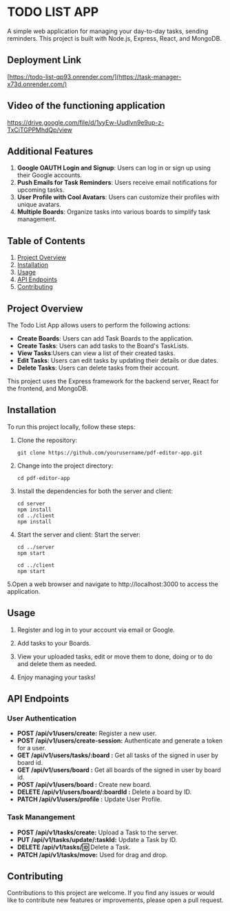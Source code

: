﻿# TODO LIST APP

A simple web application for managing your day-to-day tasks, sending reminders. This project is built with Node.js, Express, React, and MongoDB.

## Deployment Link

[https://todo-list-qp93.onrender.com/](https://task-manager-x73d.onrender.com/)

## Video of the functioning application

https://drive.google.com/file/d/1yyEw-Uudlvn9e9up-z-TxCiTGPPMhdQp/view

## Additional Features

1. **Google OAUTH Login and Signup**: Users can log in or sign up using their Google accounts.
2. **Push Emails for Task Reminders**: Users receive email notifications for upcoming tasks.
3. **User Profile with Cool Avatars**: Users can customize their profiles with unique avatars.
4. **Multiple Boards**: Organize tasks into various boards to simplify task management.


## Table of Contents

1. [Project Overview](#project-overview)
2. [Installation](#installation)
3. [Usage](#usage)
4. [API Endpoints](#api-endpoints)
5. [Contributing](#contributing)

## Project Overview

The Todo List App allows users to perform the following actions:

- **Create Boards**: Users can add Task Boards to the application.
- **Create Tasks**: Users can add tasks to the Board's TaskLists.
- **View Tasks**:Users can view a list of their created tasks.
- **Edit Tasks**: Users can edit tasks by updating their details or due dates.
- **Delete Tasks**: Users can delete tasks from their account.

This project uses the Express framework for the backend server, React for the frontend, and MongoDB.

## Installation

To run this project locally, follow these steps:

1. Clone the repository:

   ```shell
   git clone https://github.com/yourusername/pdf-editor-app.git
   ```

2. Change into the project directory:

   ```shell
   cd pdf-editor-app
   ```

3. Install the dependencies for both the server and client:

   ```shell
   cd server
   npm install
   cd ../client
   npm install

   ```

4. Start the server and client:
   Start the server:

   ```shell
   cd ../server
   npm start

   cd ../client
   npm start

   ```

5.Open a web browser and navigate to http://localhost:3000 to access the application.

## Usage

1. Register and log in to your account via email or Google.

2. Add tasks to your Boards.

3. View your uploaded tasks, edit or move them to done, doing or to do and delete them as needed.

4. Enjoy managing your tasks!

## API Endpoints

### User Authentication

- **POST /api/v1/users/create:** Register a new user.
- **POST /api/v1/users/create-session:** Authenticate and generate a token for a user.
- **GET /api/v1/users/tasks/:board :** Get all tasks of the signed in user by board id.
- **GET /api/v1/users/board :** Get all boards of the signed in user by board id.
- **POST /api/v1/users/board :** Create new board.
- **DELETE /api/v1/users/board/:boardId :** Delete a board by ID.
- **PATCH /api/v1/users/profile :** Update User Profile.

### Task Manangement

- **POST /api/v1/tasks/create:** Upload a Task to the server.
- **PUT /api/v1/tasks/update/:taskId:** Update a Task by ID.
- **DELETE /api/v1/tasks/:id:** Delete a Task.
- **PATCH /api/v1/tasks/move:** Used for drag and drop.

## Contributing

Contributions to this project are welcome. If you find any issues or would like to contribute new features or improvements, please open a pull request.
